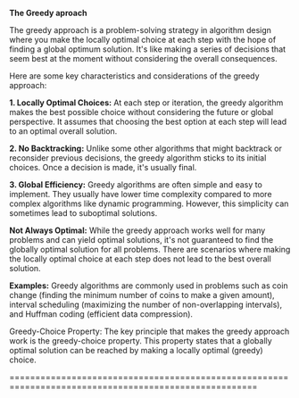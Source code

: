 **The Greedy aproach**

The greedy approach is a problem-solving strategy in algorithm design where you make the locally optimal choice at each step with the hope of finding a global optimum solution. It's like making a series of decisions that seem best at the moment without considering the overall consequences.

Here are some key characteristics and considerations of the greedy approach:

**1. Locally Optimal Choices:** At each step or iteration, the greedy algorithm makes the best possible choice without considering the future or global perspective. It assumes that choosing the best option at each step will lead to an optimal overall solution.

**2. No Backtracking:** Unlike some other algorithms that might backtrack or reconsider previous decisions, the greedy algorithm sticks to its initial choices. Once a decision is made, it's usually final.

**3. Global Efficiency:** Greedy algorithms are often simple and easy to implement. They usually have lower time complexity compared to more complex algorithms like dynamic programming. However, this simplicity can sometimes lead to suboptimal solutions.

**Not Always Optimal:** While the greedy approach works well for many problems and can yield optimal solutions, it's not guaranteed to find the globally optimal solution for all problems. There are scenarios where making the locally optimal choice at each step does not lead to the best overall solution.

**Examples:** Greedy algorithms are commonly used in problems such as coin change (finding the minimum number of coins to make a given amount), interval scheduling (maximizing the number of non-overlapping intervals), and Huffman coding (efficient data compression).

Greedy-Choice Property: The key principle that makes the greedy approach work is the greedy-choice property. This property states that a globally optimal solution can be reached by making a locally optimal (greedy) choice.

======================================================================================================

